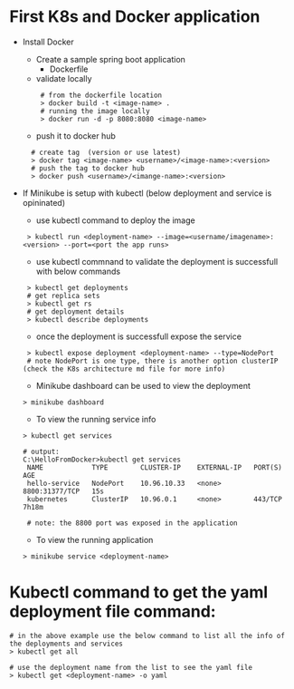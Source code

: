 # First K8s and Docker application
- Install Docker
  - Create a sample spring boot application
     - Dockerfile 
  - validate locally
    ```
     # from the dockerfile location
     > docker build -t <image-name> .
     # running the image locally
     > docker run -d -p 8080:8080 <image-name>
    ```
  - push it to docker hub
  ```
    # create tag  (version or use latest)
    > docker tag <image-name> <username>/<image-name>:<version>
    # push the tag to docker hub
    > docker push <username>/<imange-name>:<version>
  ```
 - If Minikube is setup with kubectl (below deployment and service is opininated)
   - use kubectl command to deploy the image 
   ```
    > kubectl run <deployment-name> --image=<username/imagename>:<version> --port=<port the app runs>
   ```
   - use kubectl commnand to validate the deployment is successfull with below commands
   ```
    > kubectl get deployments
    # get replica sets
    > kubectl get rs
    # get deployment details
    > kubectl describe deployments
   ```
   - once the deployment is successfull expose the service
   ```
    > kubectl expose deployment <deployment-name> --type=NodePort
    # note NodePort is one type, there is another option clusterIP (check the K8s architecture md file for more info)
   ```
    - Minikube dashboard can be used to view the deployment
    ```
    > minikube dashboard
    ```
    
    - To view the running service info
    ```
    > kubectl get services
    
    # output:
    C:\HelloFromDocker>kubectl get services
     NAME            TYPE        CLUSTER-IP    EXTERNAL-IP   PORT(S)          AGE
     hello-service   NodePort    10.96.10.33   <none>        8800:31377/TCP   15s
     kubernetes      ClusterIP   10.96.0.1     <none>        443/TCP          7h18m
     
     # note: the 8800 port was exposed in the application
    ```
        
    - To view the running application
    ```
    > minikube service <deployment-name>
    ```
     
     
 # Kubectl command to get the yaml deployment file command:
 ```
 # in the above example use the below command to list all the info of the deployments and services 
 > kubectl get all 
 
 # use the deployment name from the list to see the yaml file
 > kubectl get <deployment-name> -o yaml
 ```
